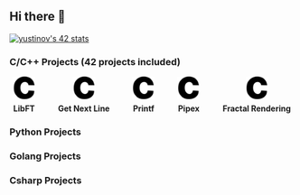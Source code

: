 ## Hi there 👋

[![yustinov's 42 stats](https://badge.mediaplus.ma/darkblue/yustinov)](https://github.com/oakoudad/badge42)

### C/C++ Projects (42 projects included)
<div style="display: flex; justify-content: center; align-items: center; gap: 40px;">
  <div style="text-align: center;">
    <a href="https://github.com/cvrs3d/42prague-core-libft">
      <img src="https://raw.githubusercontent.com/cvrs3d/cvrs3d/main/assets/icons/c.svg" width="40" height="40" alt="C Icon">
    </a>
    <p style="margin: 5px 0 0; font-weight: bold;">LibFT</p>
  </div>
  <div style="text-align: center;">
    <a href="https://github.com/cvrs3d/42prague-core-gnl">
      <img src="https://raw.githubusercontent.com/cvrs3d/cvrs3d/main/assets/icons/c.svg" width="40" height="40" alt="C Icon">
    </a>
    <p style="margin: 5px 0 0; font-weight: bold;">Get Next Line</p>
  </div>
  <div style="text-align: center;">
    <a href="https://github.com/cvrs3d/42prague-core-printf">
      <img src="https://raw.githubusercontent.com/cvrs3d/cvrs3d/main/assets/icons/c.svg" width="40" height="40" alt="C Icon">
    </a>
    <p style="margin: 5px 0 0; font-weight: bold;">Printf</p>
  </div>
  <div style="text-align: center;">
    <a href="https://github.com/cvrs3d/42prague-core-pipex">
      <img src="https://raw.githubusercontent.com/cvrs3d/cvrs3d/main/assets/icons/c.svg" width="40" height="40" alt="C Icon">
    </a>
    <p style="margin: 5px 0 0; font-weight: bold;">Pipex</p>
  </div>
  <div style="text-align: center;">
    <a href="https://github.com/cvrs3d/42prague-core-fract0l">
      <img src="https://raw.githubusercontent.com/cvrs3d/cvrs3d/main/assets/icons/c.svg" width="40" height="40" alt="C Icon">
    </a>
    <p style="margin: 5px 0 0; font-weight: bold;">Fractal Rendering</p>
  </div>
</div>

### Python Projects

### Golang Projects

### Csharp Projects
